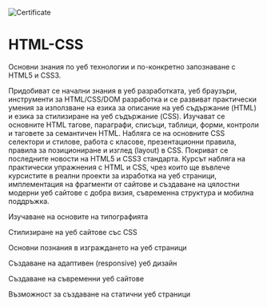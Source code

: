 ![Certificate]([https://softuni.bg/certificates/certificates/converttoimage/181395?code=b057f352])
# HTML-CSS
Основни знания по уеб технологии и по-конкретно запознаване с HTML5 и CSS3.

Придобиват се начални знания в уеб разработката, уеб браузъри, инструменти за HTML/CSS/DOM разработка и се развиват практически умения за използване на езика за описание на уеб съдържание (HTML) и езика за стилизиране на уеб съдържание (CSS). Изучават се основните HTML тагове, параграфи, списъци, таблици, форми, контроли и таговете за семантичен HTML. Набляга се на основните CSS селектори и стилове, работа с класове, презентационни правила, правила за позициониране и изглед (layout) в CSS. Покриват се последните новости на HTML5 и CSS3 стандарта. Курсът набляга на практически упражнения с HTML и CSS, чрез които ще въвлече курсистите в реални проекти за изработка на уеб страници, имплементация на фрагменти от сайтове и създаване на цялостни модерни уеб сайтове с добра визия, съвременна структура и мобилна поддръжка.

Изучаване на основите на типографията

Стилизиране на уеб сайтове със CSS

Основни познания в изграждането на уеб страници

Създаване на адаптивен (responsive) уеб дизайн

Създаване на съвременни уеб сайтове

Възможност за създаване на статични уеб страници

